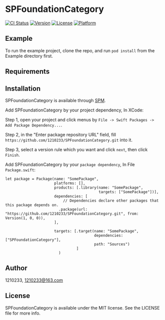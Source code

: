 # SPFoundationCategory

[![CI Status](https://img.shields.io/travis/1210233/SPFoundationCategory.svg?style=flat)](https://travis-ci.org/1210233/SPFoundationCategory)
[![Version](https://img.shields.io/cocoapods/v/SPFoundationCategory.svg?style=flat)](https://cocoapods.org/pods/SPFoundationCategory)
[![License](https://img.shields.io/cocoapods/l/SPFoundationCategory.svg?style=flat)](https://cocoapods.org/pods/SPFoundationCategory)
[![Platform](https://img.shields.io/cocoapods/p/SPFoundationCategory.svg?style=flat)](https://cocoapods.org/pods/SPFoundationCategory)

## Example

To run the example project, clone the repo, and run `pod install` from the Example directory first.

## Requirements

## Installation

SPFoundationCategory is available through [SPM](Swift-Package-Manager). 



Add SPFoundationCategory by your project dependency, In XCode:

  Step 1, open your project and click menus by `File -> Swift Packages -> Add Package Dependency...`.
  
  Step 2, in the "Enter package repository URL" field, fill `https://github.com/1210233/SPFoundationCategory.git` into it.
  
  Step 3, select a version rule which you want and click `next`, then click `Finish`.



Add SPFoundationCategory by your `package dependency`, In File `Package.swift`:

    
    let package = Package(name: "SomePackage",
                          platforms: [],
                          products: [.library(name: "SomePackage",
                                              targets: ["SomePackage"])],  
                          dependencies: [
                              // Dependencies declare other packages that this package depends on.
                            .package(url: "https://github.com/1210233/SPFoundationCategory.git", from: Version(1, 0, 0)),
                          ],

                          targets: [.target(name: "SomePackage",
                                            dependencies: ["SPFoundationCategory"],
                                            path: "Sources")
                                    ]  
                            )
                        
                        

                        
## Author

1210233, 1210233@163.com

## License

SPFoundationCategory is available under the MIT license. See the LICENSE file for more info.

